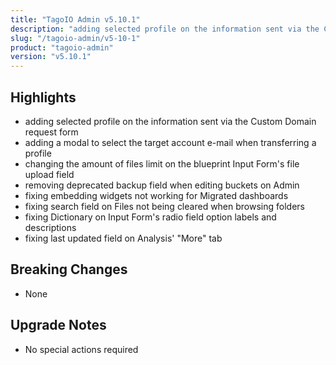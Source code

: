 ```yaml
---
title: "TagoIO Admin v5.10.1"
description: "adding selected profile on the information sent via the Custom Domain request form"
slug: "/tagoio-admin/v5-10-1"
product: "tagoio-admin"
version: "v5.10.1"
---
```


## Highlights

- adding selected profile on the information sent via the Custom Domain request form
- adding a modal to select the target account e-mail when transferring a profile
- changing the amount of files limit on the blueprint Input Form's file upload field
- removing deprecated backup field when editing buckets on Admin
- fixing embedding widgets not working for Migrated dashboards
- fixing search field on Files not being cleared when browsing folders
- fixing Dictionary on Input Form's radio field option labels and descriptions
- fixing last updated field on Analysis' "More" tab

## Breaking Changes

- None

## Upgrade Notes

- No special actions required
